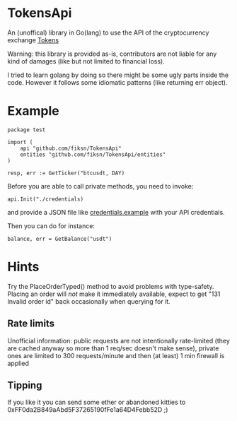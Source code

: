 # TokensApi
An (unoffical) library in Go(lang) to use the API of the cryptocurrency exchange [Tokens](https://www.tokens.net)

Warning: this library is provided as-is, contributors are not liable for any kind of damages (like but not limited to financial loss).

I tried to learn golang by doing so there might be some ugly parts inside the code. However it follows some idiomatic patterns (like returning err object).

# Example

```
package test

import (
    api "github.com/fiksn/TokensApi"
    entities "github.com/fiksn/TokensApi/entities"
)

resp, err := GetTicker("btcusdt, DAY)
```

Before you are able to call private methods, you need to invoke:
```
api.Init("./credentials)
```
and provide a JSON file like [credentials.example](./credentials.example) with your API credentials.

Then you can do for instance:

```
balance, err = GetBalance("usdt")
```

# Hints

Try the PlaceOrderTyped() method to avoid problems with type-safety. Placing an order will _not_ make it immediately available, expect to get "131 Invalid order id" back occasionally when querying for it.

## Rate limits

Unofficial information: public requests are not intentionally rate-limited (they are cached anyway so more than 1 req/sec doesn't make sense), private ones are limited to 300 requests/minute and then (at least) 1 min firewall is applied

## Tipping

If you like it you can send some ether or abandoned kitties to 0xFF0da2B849aAbd5F37265190fFe1a64D4Febb52D ;)
